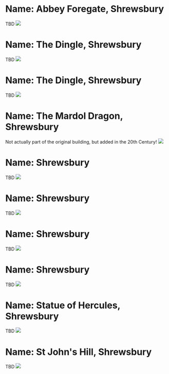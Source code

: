 <!--Type: Item-->
# Name: Abbey Foregate, Shrewsbury

TBD
![](https://raw.githubusercontent.com/dmfbsh/dmfbsh.github.io/master/assets/images/places/2018-07-14_10_16_06_DSC_2737_DxO.jpg)

<!--Type: Item-->
# Name: The Dingle, Shrewsbury

TBD
![](https://raw.githubusercontent.com/dmfbsh/dmfbsh.github.io/master/assets/images/places/2019-03-31_12_16_11_DSC_3818_DxO.jpg)

<!--Type: Item-->
# Name: The Dingle, Shrewsbury

TBD
![](https://raw.githubusercontent.com/dmfbsh/dmfbsh.github.io/master/assets/images/places/2019-03-31_12_18_17_DSC_3820_DxO.jpg)

<!--Type: Item-->
# Name: The Mardol Dragon, Shrewsbury

Not actually part of the original building, but added in the 20th Century!
![](https://raw.githubusercontent.com/dmfbsh/dmfbsh.github.io/master/assets/images/places/2019-06-15_16_00_48_DSC02196_DxO.jpg)

<!--Type: Item-->
# Name: Shrewsbury

TBD
![](https://raw.githubusercontent.com/dmfbsh/dmfbsh.github.io/master/assets/images/places/2019-10-04_13_26_29_DSC_0052_DxO.jpg)

<!--Type: Item-->
# Name: Shrewsbury

TBD
![](https://raw.githubusercontent.com/dmfbsh/dmfbsh.github.io/master/assets/images/places/2019-10-04_13_26_29_DSC_0064_DxO.jpg)

<!--Type: Item-->
# Name: Shrewsbury

TBD
![](https://raw.githubusercontent.com/dmfbsh/dmfbsh.github.io/master/assets/images/places/2019-10-04_13_26_29_DSC_0079_DxO.jpg)

<!--Type: Item-->
# Name: Shrewsbury

TBD
![](https://raw.githubusercontent.com/dmfbsh/dmfbsh.github.io/master/assets/images/places/2019-10-04_13_26_29_DSC_0091_DxO_bw.jpg)

<!--Type: Item-->
# Name: Statue of Hercules, Shrewsbury

TBD
![](https://raw.githubusercontent.com/dmfbsh/dmfbsh.github.io/master/assets/images/places/2019-10-04_13_26_29_DSC_0100_DxO_bw.jpg)

<!--Type: Item-->
# Name: St John's Hill, Shrewsbury

TBD
![](https://raw.githubusercontent.com/dmfbsh/dmfbsh.github.io/master/assets/images/places/2019-10-04_13_26_29_DSC_0113_DxO.jpg)

